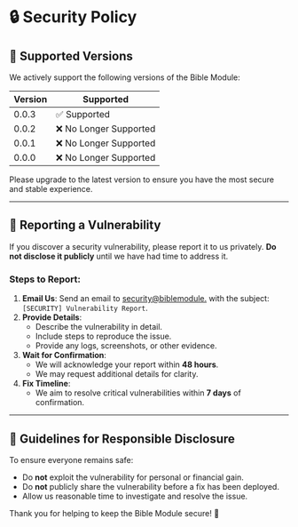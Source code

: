 # 🔒 Security Policy

## 📅 Supported Versions
We actively support the following versions of the Bible Module:

| Version    | Supported          |
|------------|--------------------|
| 0.0.3     |  ✅ Supported |
| 0.0.2     | ❌ No Longer Supported  |
| 0.0.1     | ❌ No Longer Supported  |
| 0.0.0     | ❌ No Longer Supported |

Please upgrade to the latest version to ensure you have the most secure and stable experience.

---

## 📢 Reporting a Vulnerability
If you discover a security vulnerability, please report it to us privately. **Do not disclose it publicly** until we have had time to address it.

### Steps to Report:
1. **Email Us**: Send an email to [security@biblemodule.](mailto:arobloxgamedev@outlook.com) with the subject: `[SECURITY] Vulnerability Report`.
2. **Provide Details**:
   - Describe the vulnerability in detail.
   - Include steps to reproduce the issue.
   - Provide any logs, screenshots, or other evidence.
3. **Wait for Confirmation**:
   - We will acknowledge your report within **48 hours**.
   - We may request additional details for clarity.
4. **Fix Timeline**:
   - We aim to resolve critical vulnerabilities within **7 days** of confirmation.

---

## 🔐 Guidelines for Responsible Disclosure
To ensure everyone remains safe:
- Do **not** exploit the vulnerability for personal or financial gain.
- Do **not** publicly share the vulnerability before a fix has been deployed.
- Allow us reasonable time to investigate and resolve the issue.

Thank you for helping to keep the Bible Module secure! 🙏

